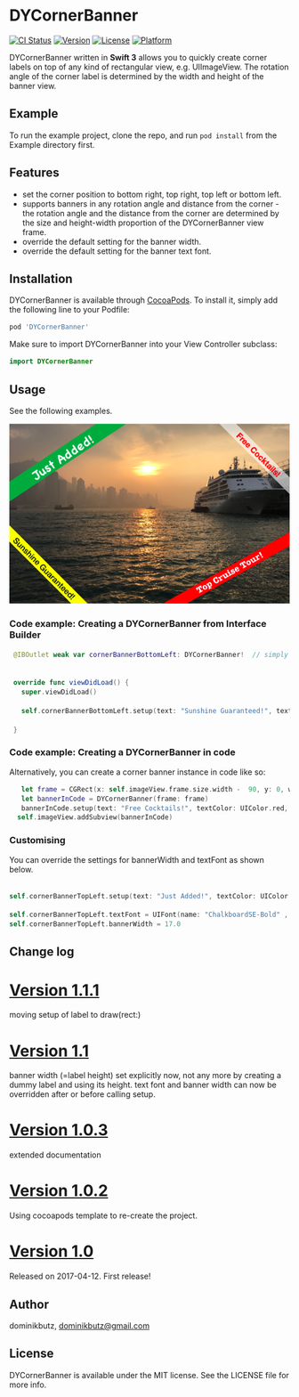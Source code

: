 # DYCornerBanner

[![CI Status](http://img.shields.io/travis/dominikbutz/DYCornerBanner.svg?style=flat)](https://travis-ci.org/dominikbutz/DYCornerBanner)
[![Version](https://img.shields.io/cocoapods/v/DYCornerBanner.svg?style=flat)](http://cocoapods.org/pods/DYCornerBanner)
[![License](https://img.shields.io/cocoapods/l/DYCornerBanner.svg?style=flat)](http://cocoapods.org/pods/DYCornerBanner)
[![Platform](https://img.shields.io/cocoapods/p/DYCornerBanner.svg?style=flat)](http://cocoapods.org/pods/DYCornerBanner)


DYCornerBanner written in **Swift 3** allows you to quickly create corner labels on top of any kind of rectangular view, e.g. UIImageView. The rotation angle of the corner label is determined by the width and height of the banner view.  

## Example

To run the example project, clone the repo, and run `pod install` from the Example directory first.

## Features

* set the corner position to bottom right, top right, top left or bottom left.
* supports banners in any rotation angle and distance from the corner - the rotation angle and the distance from the corner are determined by the size and height-width proportion of the DYCornerBanner view frame. 
* override the default setting for the banner width. 
* override the default setting for the banner text font.

## Installation

DYCornerBanner is available through [CocoaPods](http://cocoapods.org). To install
it, simply add the following line to your Podfile:

```ruby
pod 'DYCornerBanner'
```

Make sure to import DYCornerBanner into your View Controller subclass:

```Swift
import DYCornerBanner
```

## Usage

See the following examples.

![DYCornerBanner examples](./gitResources/cornerBannerExamples.png "Corner banner examples")

### Code example: Creating a DYCornerBanner from Interface Builder

```Swift
 @IBOutlet weak var cornerBannerBottomLeft: DYCornerBanner!  // simply drop a UIView into the VC from interface builder in storyboard  and set the UIView class to DYCornerBanner
 

 override func viewDidLoad() {
   super.viewDidLoad()
   
   self.cornerBannerBottomLeft.setup(text: "Sunshine Guaranteed!", textColor: 	UIColor.black, bannerColor: UIColor.yellow, position: .bottomLeft)
   
 }

```

### Code example: Creating a DYCornerBanner in code

Alternatively, you can create a corner banner instance in code like so: 
```Swift
   let frame = CGRect(x: self.imageView.frame.size.width -  90, y: 0, width: 90, height: 90)
   let bannerInCode = DYCornerBanner(frame: frame)
   bannerInCode.setup(text: "Free Cocktails!", textColor: UIColor.red, bannerColor: UIColor.white.withAlphaComponent(0.6), position: .topRight)
  self.imageView.addSubview(bannerInCode)
```


### Customising
You can override the settings for bannerWidth and textFont as shown below.  

```Swift

self.cornerBannerTopLeft.setup(text: "Just Added!", textColor: UIColor.white, bannerColor: UIColor.grassGreen(), position: .topLeft)

self.cornerBannerTopLeft.textFont = UIFont(name: "ChalkboardSE-Bold" , size: 15.0)!
self.cornerBannerTopLeft.bannerWidth = 17.0

```
## Change log

# [Version 1.1.1](https://github.com/DominikButz/DYCornerBanner/releases/tag/1.1.1)
moving setup of label to draw(rect:) 

# [Version 1.1](https://github.com/DominikButz/DYCornerBanner/releases/tag/1.1)
banner width (=label height) set explicitly now, not any more by creating a dummy label and using its height. text font and banner width can now be overridden after or before calling setup. 

# [Version 1.0.3](https://github.com/DominikButz/DYCornerBanner/releases/tag/1.0.3)
extended documentation

# [Version 1.0.2](https://github.com/DominikButz/DYCornerBanner/releases/tag/1.0.2)
Using cocoapods template to re-create the project.

# [Version 1.0](https://github.com/DominikButz/DYCornerBanner/releases/tag/1.0)
Released on 2017-04-12.
First release!

## Author

dominikbutz, dominikbutz@gmail.com

## License

DYCornerBanner is available under the MIT license. See the LICENSE file for more info.


